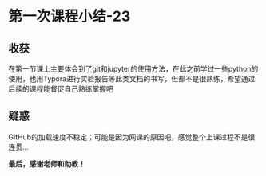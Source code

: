 # 第一次课程小结-23

## 收获

在第一节课上主要体会到了git和jupyter的使用方法，在此之前学过一些python的使用，也用Typora进行实验报告等此类文档的书写，但都不是很熟练，希望通过后续的课程能督促自己熟练掌握吧

## 疑惑

GitHub的加载速度不稳定；可能是因为网课的原因吧，感觉整个上课过程不是很连贯...

**最后，感谢老师和助教！**

